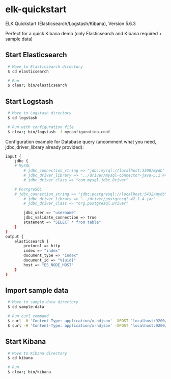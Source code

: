 # elk-quickstart

ELK Quickstart (Elasticsearch/Logstash/Kibana), Version 5.6.3

Perfect for a quick Kibana demo (only Elasticsearch and Kibana required + sample data)

## Start Elasticsearch

```bash
 # Move to Elasticsearch directory
 $ cd elasticsearch

 # Run
 $ clear; bin/elasticsearch
```

## Start Logstash

```bash
 # Move to Logstash directory
 $ cd logstash

 # Run with configuration file
 $ clear; bin/logstash -f myconfiguration.conf
```

Configuration example for Database query (uncomment what you need, jdbc_driver_library already provided):
```bash
input {
    jdbc {
	# MySQL
        # jdbc_connection_string => "jdbc:mysql://localhost:3306/mydb"
        # jdbc_driver_library => "../driver/mysql-connector-java-5.1.44-bin.jar"
        # jdbc_driver_class => "com.mysql.jdbc.Driver"

	# PostgreSQL
	# jdbc_connection_string => "jdbc:postgresql://localhost:5432/mydb"
        # jdbc_driver_library => "../driver/postgresql-42.1.4.jar"
        # jdbc_driver_class => "org.postgresql.Driver"

        jdbc_user => "username"
        jdbc_validate_connection => true
        statement => "SELECT * from table"
    }
}
output {
    elasticsearch {
        protocol => http
        index => "index"
        document_type => "index"
        document_id => "%{uid}"
        host => "ES_NODE_HOST"
    }
}
```

## Import sample data

```bash
 # Move to sample-data directory
 $ cd sample-data

 # Run curl command
 $ curl -H 'Content-Type: application/x-ndjson' -XPOST 'localhost:9200/bank/account/_bulk?pretty' --data-binary @accounts.json
 $ curl -H 'Content-Type: application/x-ndjson' -XPOST 'localhost:9200/shakespeare/_bulk?pretty' --data-binary @shakespeare.json
```

## Start Kibana

```bash
 # Move to Kibana directory
 $ cd kibana

 # Run
 $ clear; bin/kibana
```

